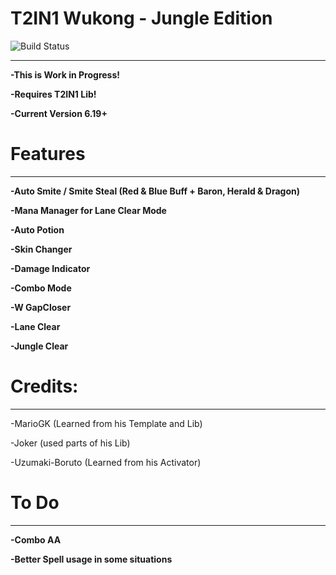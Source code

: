 # T2IN1 Wukong - Jungle Edition

![Build Status](https://camo.githubusercontent.com/cfcaf3a99103d61f387761e5fc445d9ba0203b01/68747470733a2f2f7472617669732d63692e6f72672f6477796c2f657374612e7376673f6272616e63683d6d6173746572?branch=master)

___
**-This is Work in Progress!**

**-Requires T2IN1 Lib!**

**-Current Version 6.19+**


# Features
___
**-Auto Smite / Smite Steal (Red & Blue Buff + Baron, Herald & Dragon)**

**-Mana Manager for Lane Clear Mode**

**-Auto Potion**

**-Skin Changer**

**-Damage Indicator**

**-Combo Mode**

**-W GapCloser**

**-Lane Clear**

**-Jungle Clear**


# Credits:
___

-MarioGK (Learned from his Template and Lib)

-Joker (used parts of his Lib)

-Uzumaki-Boruto (Learned from his Activator)


# To Do
___

**-Combo AA**

**-Better Spell usage in some situations**
